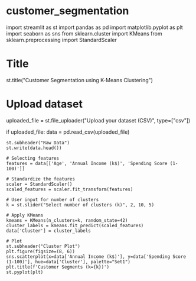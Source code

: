 # customer_segmentation
import streamlit as st
import pandas as pd
import matplotlib.pyplot as plt
import seaborn as sns
from sklearn.cluster import KMeans
from sklearn.preprocessing import StandardScaler

# Title
st.title("Customer Segmentation using K-Means Clustering")

# Upload dataset
uploaded_file = st.file_uploader("Upload your dataset (CSV)", type=["csv"])

if uploaded_file:
    data = pd.read_csv(uploaded_file)

    st.subheader("Raw Data")
    st.write(data.head())

    # Selecting features
    features = data[['Age', 'Annual Income (k$)', 'Spending Score (1-100)']]

    # Standardize the features
    scaler = StandardScaler()
    scaled_features = scaler.fit_transform(features)

    # User input for number of clusters
    k = st.slider("Select number of clusters (k)", 2, 10, 5)

    # Apply KMeans
    kmeans = KMeans(n_clusters=k, random_state=42)
    cluster_labels = kmeans.fit_predict(scaled_features)
    data['Cluster'] = cluster_labels

    # Plot
    st.subheader("Cluster Plot")
    plt.figure(figsize=(8, 6))
    sns.scatterplot(x=data['Annual Income (k$)'], y=data['Spending Score (1-100)'], hue=data['Cluster'], palette="Set1")
    plt.title(f'Customer Segments (k={k})')
    st.pyplot(plt)
